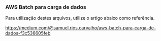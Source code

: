 ### AWS Batch para carga de dados

Para utilização destes arquivos, utilize o artigo abaixo como referência.

https://medium.com/@samuel.rios.carvalho/aws-batch-para-carga-de-dados-f3c536605feb